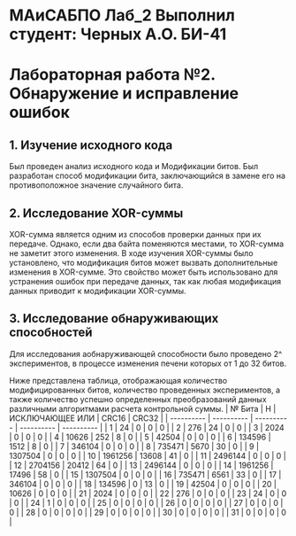 # МАиСАБПО Лаб_2 Выполнил студент: Черных А.О. БИ-41 
# Лабораторная работа №2. Обнаружение и исправление ошибок

## 1. Изучение исходного кода
Был проведен анализ исходного кода и Модификации битов. Был разработан способ модификации бита, заключающийся в замене его на противоположное значение случайного бита.
## 2. Исследование XOR-суммы
XOR-сумма является одним из способов проверки данных при их передаче. Однако, если два байта поменяются местами, то XOR-сумма не заметит этого изменения. В ходе изучения XOR-суммы было установлено, что модификация битов может вызвать дополнительные изменения в XOR-сумме. Это свойство может быть использовано для устранения ошибок при передаче данных, так как любая модификация данных приводит к модификации XOR-суммы.
## 3. Исследование обнаруживающих способностей
Для исследования аобнаруживающей способности было проведено 2^ экспериментов, в процессе изменения печени которых от 1 до 32 битов.

Ниже представлена ​​таблица, отображающая количество модифицированных битов, количество проведенных экспериментов, а также количество успешно определенных преобразований данных различными алгоритмами расчета контрольной суммы.
| № Бита | Н | ИСКЛЮЧАЮЩЕЕ ИЛИ | CRC16 | CRC32 |
| ---------- | ---------- | ---------- | ---------- | ---------- |
  | 1 |     24 |      0 |      0 |      0 |
  | 2 |    276 |     24 |      0 |      0 |
  | 3 |   2024 |      0 |      0 |      0 |
  | 4 | 10626 |    252 |      8 |      0 |
  | 5 | 42504 |      0 |      0 |      0 |
  | 6 | 134596 |   1512 |      8 |      0 |
  | 7 | 346104 |      0 |      0 |      0 |
  | 8 | 735471 |   5670 |     30 |      0 |
  | 9 | 1307504 |      0 |      0 |      0 |
  | 10 | 1961256 | 13608 |     41 |      0 |
  | 11 | 2496144 |      0 |      0 |      0 |
  | 12 | 2704156 | 20412 |     64 |      0 |
  | 13 | 2496144 |      0 |      0 |      0 |
  | 14 | 1961256 | 17496 |     58 |      0 |
  | 15 | 1307504 |      0 |      0 |      0 |
  | 16 | 735471 |   6561 |     33 |      0 |
  | 17 | 346104 |      0 |      0 |      0 |
  | 18 | 134596 |      0 |     13 |      0 |
  | 19 | 42504 |      0 |      0 |      0 |
  | 20 | 10626 |      0 |      0 |      0 |
   | 21 |   2024 |      0 |      0 |      0 |
   | 22 |    276 |      0 |      0 |      0 |
   | 23 |     24 |      0 |      0 |      0 |
   | 24 |      1 |      0 |      0 |      0 |
   | 25 |      0 |     0 |      0 |      0 |
   | 26 |      0 |      0 |      0 |     0 |
   | 27 |      0 |      0 |      0 |      0 |
   | 28 |      0 |      0 |      0 |      0 |
   | 29 |      0 |      0 |      0 |      0 |
   | 30 |      0 |      0 |      0 |     0 |
   | 31 |      0 |      0 |      0 |      0 |
